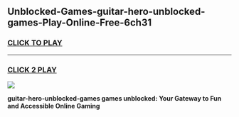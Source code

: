 
## Unblocked-Games-guitar-hero-unblocked-games-Play-Online-Free-6ch31
<h3>
<a href="https://premium76.site?title=guitar-hero-unblocked-games&ref=26A">CLICK TO PLAY</a></h3>
<hr>

<h3>
<a href="https://premium76.site?title=guitar-hero-unblocked-games&ref=26A">CLICK 2 PLAY</a>
  
</h3>

<a href="https://premium76.site?title=guitar-hero-unblocked-games&ref=26A"><img src="https://clearcache.store/games.png"></a>


**guitar-hero-unblocked-games games unblocked: Your Gateway to Fun and Accessible Online Gaming**
